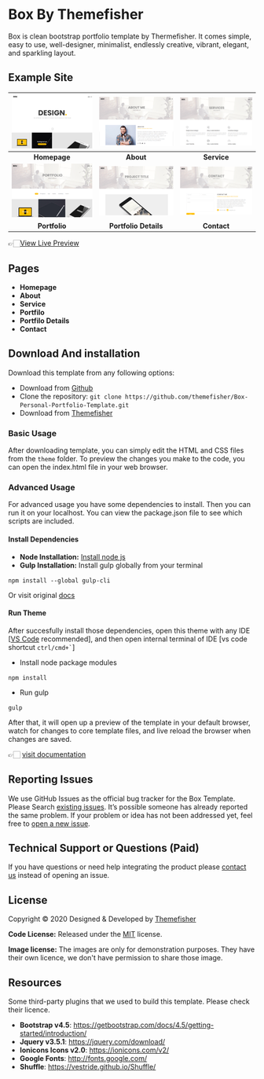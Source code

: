 # Box By Themefisher
Box is clean bootstrap portfolio template by Thermefisher. It comes simple, easy to use, well-designer, minimalist, endlessly creative, vibrant, elegant, and sparkling layout.


<!-- demo -->
## Example Site
| [![](screenshots/homepage.png)](https://demo.themefisher.com/themefisher/box/) | [![](screenshots/about.png)](https://demo.themefisher.com/themefisher/box/about.html) | [![](screenshots/service.png)](https://demo.themefisher.com/themefisher/box/services.html) |
|:---:|:---:|:---:|
| **Homepage**  | **About**  | **Service**  |
| [![](screenshots/portfolio.png)](https://demo.themefisher.com/themefisher/box/portfolio.html) | [![](screenshots/portfolio-d.png)](https://demo.themefisher.com/themefisher/box/single-project.html) | [![](screenshots/contact.png)](https://demo.themefisher.com/themefisher/box/contact.html) |
| **Portfolio** | **Portfolio Details** | **Contact** |

👉🏻[View Live Preview](https://demo.themefisher.com/themefisher/box/)

<!-- resources -->
## Pages
* **Homepage**
* **About**
* **Service**
* **Portfilo**
* **Portfilo Details**
* **Contact**


<!-- download -->
## Download And installation
Download this template from any following options:

* Download from [Github](https://github.com/themefisher/Box-Personal-Portfolio-Template/archive/master.zip)
* Clone the repository: `git clone https://github.com/themefisher/Box-Personal-Portfolio-Template.git`
* Download from [Themefisher](https://themefisher.com/products/box-bootstrap-portfolio-template/)


<!-- installation -->
### Basic Usage
After downloading template, you can simply edit the HTML and CSS files from the `theme` folder. To preview the changes you make to the code, you can open the index.html file in your web browser.

### Advanced Usage
For advanced usage you have some dependencies to install. Then you can run it on your localhost. You can view the package.json file to see which scripts are included.

#### Install Dependencies
* **Node Installation:** [Install node js](https://nodejs.org/en/download/)
* **Gulp Installation:** Install gulp globally from your terminal 
```
npm install --global gulp-cli
```
Or visit original [docs](https://gulpjs.com/docs/en/getting-started/quick-start)

#### Run Theme
After succesfully install those dependencies, open this theme with any IDE [[VS Code](https://code.visualstudio.com/) recommended], and then open internal terminal of IDE [vs code shortcut <code>ctrl/cmd+\`</code>]

* Install node package modules
```
npm install
```
* Run gulp
```
gulp
```
After that, it will open up a preview of the template in your default browser, watch for changes to core template files, and live reload the browser when changes are saved.

👉🏻 [visit documentation](https://docs.themefisher.com/box/)


<!-- reporting issue -->
## Reporting Issues
We use GitHub Issues as the official bug tracker for the Box Template. Please Search [existing issues](https://github.com/themefisher/Box-Personal-Portfolio-Template/issues). It’s possible someone has already reported the same problem.
If your problem or idea has not been addressed yet, feel free to [open a new issue](https://github.com/themefisher/Box-Personal-Portfolio-Template/issues).

<!-- support -->
## Technical Support or Questions (Paid)
If you have questions or need help integrating the product please [contact us](mailto:mehedi@themefisher.com) instead of opening an issue.

<!-- licence -->
## License
Copyright &copy; 2020 Designed & Developed by [Themefisher](https://themefisher.com)

**Code License:** Released under the [MIT](https://github.com/themefisher/Box-Personal-Portfolio-Template/blob/master/LICENSE) license.

**Image license:** The images are only for demonstration purposes. They have their own licence, we don't have permission to share those image.

<!-- resources -->
## Resources
Some third-party plugins that we used to build this template. Please check their licence.
* **Bootstrap v4.5**: https://getbootstrap.com/docs/4.5/getting-started/introduction/
* **Jquery v3.5.1**: https://jquery.com/download/
* **Ionicons Icons v2.0**: https://ionicons.com/v2/
* **Google Fonts**: http://fonts.google.com/
* **Shuffle**: https://vestride.github.io/Shuffle/